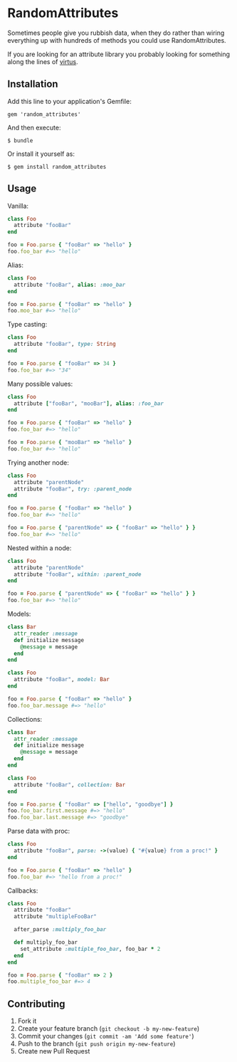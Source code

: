 # RandomAttributes

Sometimes people give you rubbish data, when they do rather than wiring
everything up with hundreds of methods you could use RandomAttributes.

If you are looking for an attribute library you probably looking for something 
along the lines of [virtus](https://github.com/solnic/virtus).

## Installation

Add this line to your application's Gemfile:

    gem 'random_attributes'

And then execute:

    $ bundle

Or install it yourself as:

    $ gem install random_attributes

## Usage

Vanilla:

```ruby
class Foo
  attribute "fooBar"
end

foo = Foo.parse { "fooBar" => "hello" }
foo.foo_bar #=> "hello"
```

Alias:

```ruby
class Foo
  attribute "fooBar", alias: :moo_bar
end

foo = Foo.parse { "fooBar" => "hello" }
foo.moo_bar #=> "hello"
```

Type casting:

```ruby
class Foo
  attribute "fooBar", type: String
end

foo = Foo.parse { "fooBar" => 34 }
foo.foo_bar #=> "34"
```

Many possible values:

```ruby
class Foo
  attribute ["fooBar", "mooBar"], alias: :foo_bar
end

foo = Foo.parse { "fooBar" => "hello" }
foo.foo_bar #=> "hello"

foo = Foo.parse { "mooBar" => "hello" }
foo.foo_bar #=> "hello"
```

Trying another node:

```ruby
class Foo
  attribute "parentNode"
  attribute "fooBar", try: :parent_node
end

foo = Foo.parse { "fooBar" => "hello" }
foo.foo_bar #=> "hello"

foo = Foo.parse { "parentNode" => { "fooBar" => "hello" } }
foo.foo_bar #=> "hello"
```

Nested within a node:

```ruby
class Foo
  attribute "parentNode"
  attribute "fooBar", within: :parent_node
end

foo = Foo.parse { "parentNode" => { "fooBar" => "hello" } }
foo.foo_bar #=> "hello"
```

Models:

```ruby
class Bar
  attr_reader :message
  def initialize message
    @message = message
  end
end

class Foo
  attribute "fooBar", model: Bar
end

foo = Foo.parse { "fooBar" => "hello" }
foo.foo_bar.message #=> "hello"
```

Collections:

```ruby
class Bar
  attr_reader :message
  def initialize message
    @message = message
  end
end

class Foo
  attribute "fooBar", collection: Bar
end

foo = Foo.parse { "fooBar" => ["hello", "goodbye"] }
foo.foo_bar.first.message #=> "hello"
foo.foo_bar.last.message #=> "goodbye"
```

Parse data with proc:

```ruby
class Foo
  attribute "fooBar", parse: ->(value) { "#{value} from a proc!" }
end

foo = Foo.parse { "fooBar" => "hello" }
foo.foo_bar #=> "hello from a proc!"
```

Callbacks:

```ruby
class Foo
  attribute "fooBar"
  attribute "multipleFooBar"

  after_parse :multiply_foo_bar

  def multiply_foo_bar
    set_attribute :multiple_foo_bar, foo_bar * 2
  end
end

foo = Foo.parse { "fooBar" => 2 }
foo.multiple_foo_bar #=> 4
```

## Contributing

1. Fork it
2. Create your feature branch (`git checkout -b my-new-feature`)
3. Commit your changes (`git commit -am 'Add some feature'`)
4. Push to the branch (`git push origin my-new-feature`)
5. Create new Pull Request
